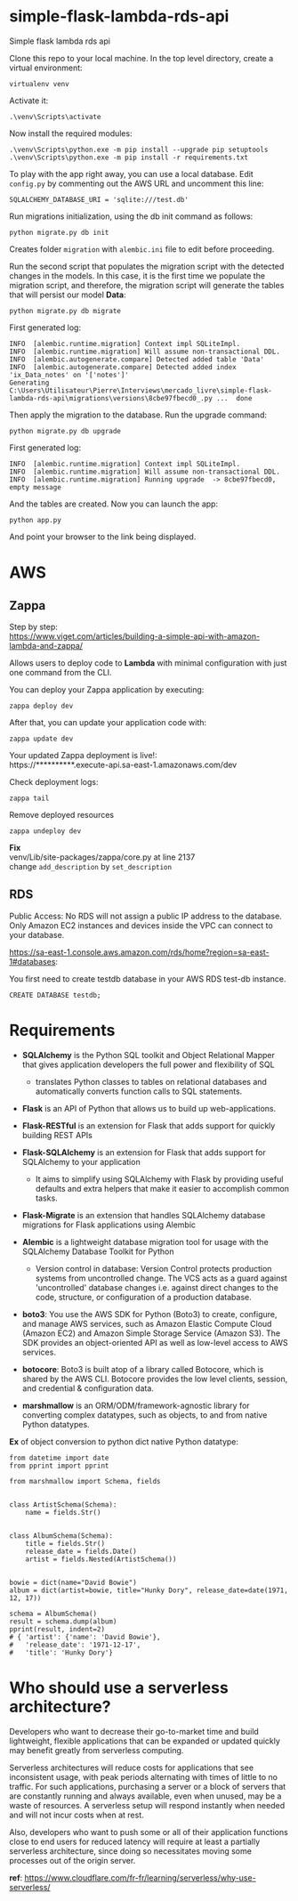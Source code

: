 # simple-flask-lambda-rds-api
Simple flask lambda rds api

Clone this repo to your local machine. In the top level directory, create a virtual environment:
```
virtualenv venv
```
Activate it:
```
.\venv\Scripts\activate
```
Now install the required modules:
```
.\venv\Scripts\python.exe -m pip install --upgrade pip setuptools
.\venv\Scripts\python.exe -m pip install -r requirements.txt
```


To play with the app right away, you can use a local database. Edit ```config.py``` by commenting out the AWS URL and uncomment this line:
```
SQLALCHEMY_DATABASE_URI = 'sqlite:///test.db'
```

Run migrations initialization, using the db init command as follows:
```
python migrate.py db init
```
Creates folder `migration` with `alembic.ini` file to edit before proceeding.  

Run the second script that populates the migration script with the detected changes in the models. 
In this case, it is the first time we populate the migration script, and therefore, the
migration script will generate the tables that will persist our model **Data**:
```
python migrate.py db migrate 
```

First generated log:
```
INFO  [alembic.runtime.migration] Context impl SQLiteImpl.
INFO  [alembic.runtime.migration] Will assume non-transactional DDL.
INFO  [alembic.autogenerate.compare] Detected added table 'Data'
INFO  [alembic.autogenerate.compare] Detected added index 'ix_Data_notes' on '['notes']'
Generating C:\Users\Utilisateur\Pierre\Interviews\mercado_livre\simple-flask-lambda-rds-api\migrations\versions\8cbe97fbecd0_.py ...  done
```


Then apply the migration to the database. Run the upgrade command:
```
python migrate.py db upgrade
```

First generated log:
```
INFO  [alembic.runtime.migration] Context impl SQLiteImpl.
INFO  [alembic.runtime.migration] Will assume non-transactional DDL.
INFO  [alembic.runtime.migration] Running upgrade  -> 8cbe97fbecd0, empty message
```

And the tables are created.  Now you can launch the app:
```
python app.py
```
And point your browser to the link being displayed.

# AWS

## Zappa
Step by step:  
https://www.viget.com/articles/building-a-simple-api-with-amazon-lambda-and-zappa/

Allows users to deploy code to **Lambda** with minimal configuration with just one command from the CLI.

You can deploy your Zappa application by executing:
```
zappa deploy dev
```

After that, you can update your application code with:
```
zappa update dev
```

Your updated Zappa deployment is live!:  
https://**********.execute-api.sa-east-1.amazonaws.com/dev


Check deployment logs:
```
zappa tail
```

Remove deployed resources
```
zappa undeploy dev
```

**Fix**  
venv/Lib/site-packages/zappa/core.py at line 2137  
change `add_description` by `set_description`
## RDS
Public Access: No
RDS will not assign a public IP address to the database. Only Amazon EC2 instances and devices inside the VPC can connect to your database.

https://sa-east-1.console.aws.amazon.com/rds/home?region=sa-east-1#databases:

You first need to create testdb database in your AWS RDS test-db instance.
```
CREATE DATABASE testdb;
```

# Requirements
- **SQLAlchemy** is the Python SQL toolkit and Object Relational Mapper that gives application developers the full power and flexibility of SQL
    - translates Python classes to tables on relational databases and automatically converts function calls to SQL statements.
    
- **Flask** is an API of Python that allows us to build up web-applications.
- **Flask-RESTful** is an extension for Flask that adds support for quickly building REST APIs
- **Flask-SQLAlchemy** is an extension for Flask that adds support for SQLAlchemy to your application
    - It aims to simplify using SQLAlchemy with Flask by providing useful defaults and extra helpers that make it easier to accomplish common tasks.
    
- **Flask-Migrate** is an extension that handles SQLAlchemy database migrations for Flask applications using Alembic
- **Alembic** is a lightweight database migration tool for usage with the SQLAlchemy Database Toolkit for Python
    - Version control in database: Version Control protects production systems from uncontrolled change. The VCS acts as a guard against 'uncontrolled' database changes i.e. against direct changes to the code, structure, or configuration of a production database.
- **boto3**: You use the AWS SDK for Python (Boto3) to create, configure, and manage AWS services, such as Amazon Elastic Compute Cloud (Amazon EC2) and Amazon Simple Storage Service (Amazon S3). The SDK provides an object-oriented API as well as low-level access to AWS services.
- **botocore**: Boto3 is built atop of a library called Botocore, which is shared by the AWS CLI. Botocore provides the low level clients, session, and credential & configuration data.
- **marshmallow** is an ORM/ODM/framework-agnostic library for converting complex datatypes, such as objects, to and from native Python datatypes.  
  
**Ex** of object conversion to python dict native Python datatype:
  
```
from datetime import date
from pprint import pprint

from marshmallow import Schema, fields


class ArtistSchema(Schema):
    name = fields.Str()


class AlbumSchema(Schema):
    title = fields.Str()
    release_date = fields.Date()
    artist = fields.Nested(ArtistSchema())


bowie = dict(name="David Bowie")
album = dict(artist=bowie, title="Hunky Dory", release_date=date(1971, 12, 17))

schema = AlbumSchema()
result = schema.dump(album)
pprint(result, indent=2)
# { 'artist': {'name': 'David Bowie'},
#   'release_date': '1971-12-17',
#   'title': 'Hunky Dory'}
```


# Who should use a serverless architecture?  
Developers who want to decrease their go-to-market time and build lightweight, flexible applications that can be expanded or updated quickly may benefit greatly from serverless computing.

Serverless architectures will reduce costs for applications that see inconsistent usage, with peak periods alternating with times of little to no traffic. For such applications, purchasing a server or a block of servers that are constantly running and always available, even when unused, may be a waste of resources. A serverless setup will respond instantly when needed and will not incur costs when at rest.

Also, developers who want to push some or all of their application functions close to end users for reduced latency will require at least a partially serverless architecture, since doing so necessitates moving some processes out of the origin server.

**ref**: https://www.cloudflare.com/fr-fr/learning/serverless/why-use-serverless/